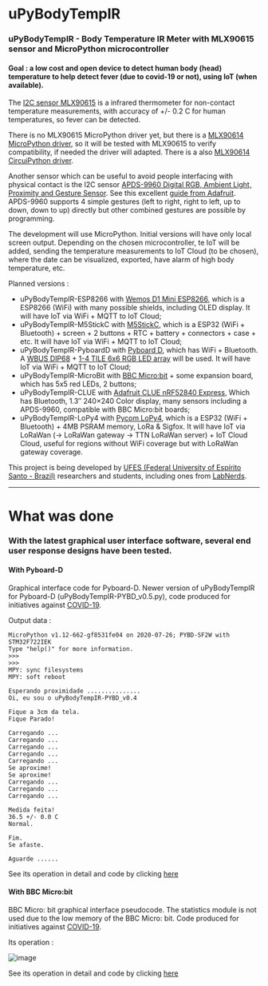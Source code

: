 # uPyBodyTempIR

### uPyBodyTempIR -  Body Temperature IR Meter with MLX90615 sensor and MicroPython microcontroller

#### Goal : a low cost and open device to detect human body (head) temperature to help detect fever (due to covid-19 or not), using IoT (when available).

The [I2C sensor MLX90615](https://www.melexis.com/en/product/mlx90615/) is a infrared thermometer for non-contact temperature measurements, with accuracy of +/- 0.2 C for human temperatures, so fever can be detected. 

There is no MLX90615 MicroPython driver yet, but there is a [MLX90614 MicroPython driver](https://github.com/mcauser/micropython-mlx90614), so it will be tested with MLX90615 to verify compatibility, if needed the driver will adapted. There is a also [MLX90614 CircuiPython driver](https://circuitpython.readthedocs.io/projects/mlx90614/en/latest).

Another sensor which can be useful to avoid people interfacing with physical contact is the I2C sensor [APDS-9960 Digital RGB, Ambient Light, Proximity and Gesture Sensor](https://www.broadcom.com/products/optical-sensors/integrated-ambient-light-and-proximity-sensors/apds-9960). See this excellent [guide from Adafruit](https://www.adafruit.com/product/3595). APDS-9960 supports 4 simple gestures (left to right, right to left, up to down, down to up) directly but other combined gestures are possible by programming.

The development will use MicroPython. Initial versions will have only local screen output. Depending on the chosen microcontroller, te IoT will be added, sending the temperature measurements to IoT Cloud (to be chosen), where the date can be visualized, exported, have alarm of high body temperature, etc.

Planned versions :
- uPyBodyTempIR-ESP8266 with [Wemos D1 Mini ESP8266](https://docs.wemos.cc/en/latest/d1/d1_mini.html), which is a ESP8266 (WiFi) with many possible shields, including OLED display. It will have IoT via WiFi + MQTT to IoT Cloud;
- uPyBodyTempIR-M5StickC with [M5StickC](https://docs.m5stack.com/#/en/core/m5stickc), which is a ESP32 (WiFi + Bluetooth) + screen + 2 buttons + RTC + battery + connectors + case + etc. It will have IoT via WiFi + MQTT to IoT Cloud;
- uPyBodyTempIR-PyboardD with [Pyboard D](https://store.micropython.org/category/pyboard%20D-series), which has WiFi + Bluetooth. A [WBUS DIP68](https://store.micropython.org/product/WBUS-DIP68) + [1-4 TILE 6x6 RGB LED array](https://store.micropython.org/product/TILE-LED36) will be used. It will have IoT via WiFi + MQTT to IoT Cloud;
- uPyBodyTempIR-MicroBit with [BBC Micro:bit](https://microbit.org/get-started/user-guide/overview/) + some expansion board, which has 5x5 red LEDs, 2 buttons;
- uPyBodyTempIR-CLUE with [Adafruit CLUE nRF52840 Express](https://www.adafruit.com/product/4500), Which has Bluetooth, 1.3″ 240×240 Color display, many sensors including a APDS-9960, compatible with BBC Micro:bit boards;
- uPyBodyTempIR-LoPy4 with [Pycom LoPy4](https://pycom.io/product/lopy4/), which is a ESP32 (WiFi + Bluetooth) + 4MB PSRAM memory, LoRa & Sigfox. It will have IoT via LoRaWan (-> LoRaWan gateway -> TTN LoRaWan server) + IoT Cloud Cloud, useful for regions without WiFi coverage but with LoRaWan gateway coverage.

This project is being developed by [UFES (Federal University of Espírito Santo - Brazil)](http://ufes.br/) researchers and students, including ones from [LabNerds](https://nerds.ufes.br/en/).

------------------------------------------------------------------

# What was done

### With the latest graphical user interface software, several end user response designs have been tested.

#### With Pyboard-D
Graphical interface code for Pyboard-D. Newer version of uPyBodyTempIR for Pyboard-D (uPyBodyTempIR-PYBD_v0.5.py), code produced for initiatives against [COVID-19](https://github.com/rcolistete/CompFis_UFES_covid19).

Output data : 
```
MicroPython v1.12-662-gf8531fe04 on 2020-07-26; PYBD-SF2W with STM32F722IEK
Type "help()" for more information.
>>>
>>>
MPY: sync filesystems
MPY: soft reboot

Esperando proximidade ...............
Oi, eu sou o uPyBodyTempIR-PYBD_v0.4

Fique a 3cm da tela.
Fique Parado!

Carregando ...
Carregando ...
Carregando ...
Carregando ...
Carregando ...
Se aproxime!
Se aproxime!
Carregando ...
Carregando ...
Carregando ...

Medida feita!
36.5 +/- 0.0 C
Normal.

Fim.
Se afaste.

Aguarde ......
```
See its operation in detail and code by clicking [here](https://github.com/EduardoDestefani/micropython-samples/tree/master/uPyBodyTempIR/uPyBodyTempIR-PyboardD#upybodytempir-pybd)


#### With BBC Micro:bit
BBC Micro: bit graphical interface pseudocode. The statistics module is not used due to the low memory of the BBC Micro: bit. Code produced for initiatives against [COVID-19](https://github.com/rcolistete/CompFis_UFES_covid19).

Its operation :

![image]()

See its operation in detail and code by clicking [here](https://github.com/EduardoDestefani/micropython-samples/tree/master/uPyBodyTempIR/uPyBodyTempIR-MicroBit)
